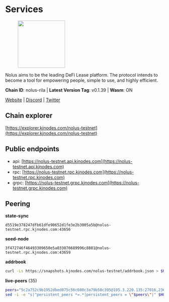 # Services

<figure><img src="https://raw.githubusercontent.com/kj89/testnet_manuals/main/pingpub/logos/nolus.png" width="150" alt=""><figcaption></figcaption></figure>

Nolus aims to be the leading DeFi Lease platform. The protocol  intends to become a tool for empowering people, simple to use, and highly efficient.

**Chain ID**: nolus-rila | **Latest Version Tag**: v0.1.39 | **Wasm**: ON

[Website](https://www.nolus.io) | [Discord](https://discord.gg/nolus-protocol) | [Twitter](https://twitter.com/NolusProtocol)




## Chain explorer
[https://explorer.kjnodes.com/nolus-testnet](https://explorer.kjnodes.com/nolus-testnet)

## Public endpoints

* api: [https://nolus-testnet.api.kjnodes.com](https://nolus-testnet.api.kjnodes.com)
* rpc: [https://nolus-testnet.rpc.kjnodes.com](https://nolus-testnet.rpc.kjnodes.com)
* grpc: [https://nolus-testnet.grpc.kjnodes.com](https://nolus-testnet.grpc.kjnodes.com)

## Peering

**state-sync**

```text
d5519e378247dfb61dfe90652d1fe3e2b3005a5b@nolus-testnet.rpc.kjnodes.com:43656
```

**seed-node**

```text
3f472746f46493309650e5a033076689996c8881@nolus-testnet.rpc.kjnodes.com:43659
```

**addrbook**
```bash
curl -Ls https://snapshots.kjnodes.com/nolus-testnet/addrbook.json > $HOME/.nolus/config/addrbook.json
```

**live-peers** (35)
```bash
peers="5c2a752c9b1952dbed075c56c600c3a79b58c395@195.3.220.135:27016,236a2626ad46bb671b200883b6105350310372ef@135.181.81.65:37656,143c212edac4e29e00218214205f1011d7376b02@135.181.38.11:26656,7a1fc4d1cc0ffec7db6a2a15496136e62561b162@161.97.146.108:26656,d5519e378247dfb61dfe90652d1fe3e2b3005a5b@65.109.68.190:43656,387393e38531ac010f500d294505232a77c88766@45.33.32.8:26656,55acbb36f6e18ce9d5034c1e0f615bf13ee1ae27@195.2.80.63:43656,fcb82df30d2056c3af024fb389e173d683fe8229@65.108.105.48:19756,e0aac09f3de68abf583b0e3994228ee8bd19d1eb@168.119.124.130:45659,e0ab3276d94a8fbdf04b0b9eb95df22f7037eb89@167.235.31.186:34656,1278e67b0f6523c20e665109dd092ef20d6fd70e@45.67.230.23:26656,8b0b427b4567a7a66f05fab1146ee97b52ad7958@93.189.30.119:26656,b18f05bafd90cde6391d41880fc2d2461034a5de@20.189.72.168:26656,681ecb99467dd00a586d9499a1002f2829f1a02d@65.109.85.208:29656,7a942f2030c3e1a28ba82dbe3b0331275de597c8@92.53.65.56:26656,9d761ce1e1dc54ded3ab82ce0256c27631b5e82c@173.212.241.80:43656,3b50653b3b9ccca9fb4e88617f6f30bd1a1a5224@188.120.247.25:43656,6435149033788abd03e6ff39cb4485095a6878e4@95.214.55.62:47656,e4b7228ccadf3180e6e323aa4c0c97946ac054dc@65.109.112.20:11134,98907b8c92c003aa2d003bb5d47e5ae6e34b0732@77.51.200.79:46656,43294ababb32039af22c5bac16451d7a2b056f33@77.94.99.52:26656,7c2ea36064077da73d0ad5b60d8ef215acbee50b@161.97.79.100:36656,5b7092ce1624e8a23a5d90897c4c5231fb7b1238@185.245.183.172:16656,8ca0bffdf45aa4aaa4624c6d4c3e258a8c595591@65.108.43.58:27659,a9cce28334e6111c74934140ef915abb20968d2f@89.252.21.37:26656,1cb8223111a5fb8a631d73aa3bcd7abd2ef41ba7@45.87.104.84:1184,5bf83be8dfe52fe2c204300f1e9b1449487ce5af@88.99.164.158:1176,2f733fee182504c70f38be10f083263ead4a579e@14.238.7.58:26656,56c262dbc7ccc509f1768768d87f8a53bf037f02@65.21.92.150:26656,67be97f5ef69a4f149fbef7970ba888e5b2c2cff@65.108.231.124:16656,7f6bd81ef074767a0d9c36177c9288dd79915619@194.163.136.160:26656,28cdf59b342cb19fe488e99fab754ccc90c379e3@185.196.21.104:26656,03ec7af23216082eeccc690b7bdcbe497bf2dcf8@136.243.88.91:9000,1e5990b6b0df623e05a53d845982040e68698940@188.43.118.19:26656,12b146cd82c7142e9d8aeb4f246499927ecb1c0f@217.13.223.167:36656"
sed -i -e "s|^persistent_peers *=.*|persistent_peers = \"$peers\"|" $HOME/.nolus/config/config.toml
```
